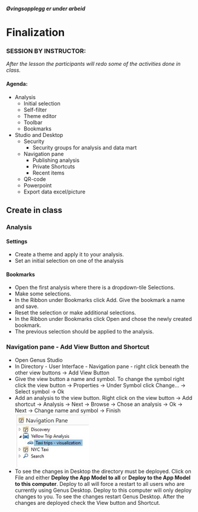 
**_Øvingsopplegg er under arbeid_**

# Finalization 

### SESSION BY INSTRUCTOR: 

_After the lesson the participants will redo some of the activities done in class._

#### Agenda:

- Analysis
    - Initial selection
    - Self-filter
    - Theme editor
    - Toolbar
    - Bookmarks
- Studio and Desktop
    - Security 
        - Security groups for analysis and data mart
    - Navigation pane
        - Publishing analysis 
        - Private Shortcuts
	    - Recent items
    - QR-code  
    - Powerpoint
    - Export data excel/picture

## Create in class	
	
### Analysis 

#### Settings 

- Create a theme and apply it to your analysis. 
- Set an initial selection on one of the analysis

#### Bookmarks 

- Open the first analysis where there is a dropdown-tile Selections. 
- Make some selections.
- In the Ribbon under Bookmarks click Add. Give the bookmark a name and save. 
- Reset the selection or make additional selections.
- In the Ribbon under Bookmarks click Open and chose the newly created bookmark. 
- The previous selection should be applied to the analysis.

### Navigation pane - Add View Button and Shortcut

- Open Genus Studio 
- In Directory - User Interface - Navigation pane - right click beneath the other view buttons -> Add View Button
- Give the view button a name and symbol. To change the symbol right click the view button -> Properties -> Under Symbol click Change... -> Select symbol -> Ok
- Add an analysis to the view button. Right click on the view button -> Add shortcut -> Analysis -> Next -> Browse -> Chose an analysis -> Ok -> Next -> Change name and symbol -> Finish ![Navigation_pane_w_analysis](media/Navigation_pane_w_analysis.jpg) 
- To see the changes in Desktop the directory must be deployed. Click on File and either **Deploy the App Model to all** or **Deploy to the App Model to this computer**. Deploy to all will force a restart to all users who are currently using Genus Desktop. Deploy to this computer will only deploy changes to you. To see the changes restart Genus Desktop. After the changes are deployed check the View button and Shortcut.